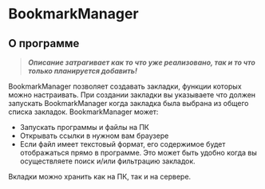 BookmarkManager
===============
## О программе
>***Описание затрагивает как то что уже реализовано, так и то что только планируется добавить!***

BookmarkManager позволяет создавать закладки, функции которых можно настраивать. При создании закладки вы указываете что должен запускать BookmarkManager когда закладка была выбрана из общего списка закладок. BookmarkManager может:
- Запускать программы и файлы на ПК
- Открывать ссылки в нужном вам браузере
- Если файл имеет текстовый формат, его содержимое будет отображаться прямо в программе. Это может быть удобно когда вы осуществляете поиск и/или фильтрацию закладок.

Вкладки можно хранить как на ПК, так и на сервере.
